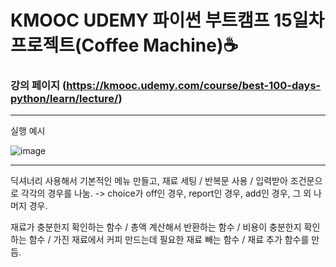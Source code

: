 # KMOOC UDEMY 파이썬 부트캠프 15일차 프로젝트(Coffee Machine)☕

### 강의 페이지 (https://kmooc.udemy.com/course/best-100-days-python/learn/lecture/)

***

실행 예시


![image](https://github.com/tember8003/Python_Practice/assets/104021663/c3061fe7-a7ad-4bc9-9cfc-bbedbe6c42dd)

***

딕셔너리 사용해서 기본적인 메뉴 만들고, 재료 세팅 / 반복문 사용 / 입력받아 조건문으로 각각의 경우를 나눔. -> choice가 off인 경우, report인 경우, add인 경우, 그 외 나머지 경우.

재료가 충분한지 확인하는 함수 / 총액 계산해서 반환하는 함수 / 비용이 충분한지 확인하는 함수 / 가진 재료에서 커피 만드는데 필요한 재료 빼는 함수 / 재료 추가 함수를 만듬.





